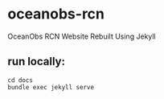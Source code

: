 # oceanobs-rcn
OceanObs RCN Website Rebuilt Using Jekyll


## run locally:

```
cd docs
bundle exec jekyll serve
```
